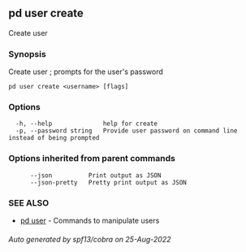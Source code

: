 ## pd user create

Create user <username>

### Synopsis

Create user <username>; prompts for the user's password

```
pd user create <username> [flags]
```

### Options

```
  -h, --help              help for create
  -p, --password string   Provide user password on command line instead of being prompted
```

### Options inherited from parent commands

```
      --json          Print output as JSON
      --json-pretty   Pretty print output as JSON
```

### SEE ALSO

* [pd user](/docs/commands/pd_user.html)	 - Commands to manipulate users

###### Auto generated by spf13/cobra on 25-Aug-2022
